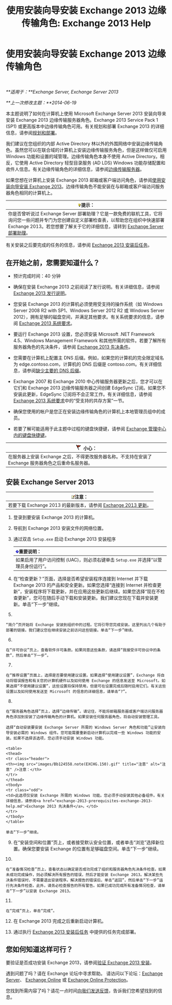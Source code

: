 ﻿---
title: '使用安装向导安装 Exchange 2013 边缘传输角色: Exchange 2013 Help'
TOCTitle: 使用安装向导安装 Exchange 2013 边缘传输角色
ms:assetid: b8e51b0b-201e-4c64-92c8-3ac0db04b6e2
ms:mtpsurl: https://technet.microsoft.com/zh-cn/library/Dn635117(v=EXCHG.150)
ms:contentKeyID: 61203689
ms.date: 01/11/2018
mtps_version: v=EXCHG.150
ms.translationtype: HT
---

# 使用安装向导安装 Exchange 2013 边缘传输角色

 

_**适用于：**Exchange Server, Exchange Server 2013_

_**上一次修改主题：**2014-06-19_

本主题说明了如何在计算机上使用 Microsoft Exchange Server 2013 安装向导来安装 Exchange 2013 边缘传输服务器角色。Exchange 2013 Service Pack 1 (SP1) 或更高版本中边缘传输角色可用。有关规划和部署 Exchange 2013 的详细信息，请参阅[规划和部署](planning-and-deployment-for-exchange-2013-installation-instructions.md)。

我们建议在您组织的内部 Active Directory 林以外的外围网络中安装边缘传输角色。虽然您可以在联合域的计算机上安装边缘传输服务角色，但是这样做仅可启用 Windows 功能和设置的域管理。边缘传输角色本身不使用 Active Directory。相反，它使用 Active Directory 轻型目录服务 (AD LDS) Windows 功能存储配置和收件人信息。有关边缘传输角色的详细信息，请参阅[边缘传输服务器](edge-transport-servers-exchange-2013-help.md)。

如果您想在计算机上安装 Exchange 2013 邮箱或客户端访问角色，请参阅[使用安装向导安装 Exchange 2013](install-exchange-2013-using-the-setup-wizard-exchange-2013-help.md)。边缘传输角色不能安装在与邮箱或客户端访问服务器角色相同的计算机上。

<table>
<thead>
<tr class="header">
<th><img src="images/Bb124558.tip(EXCHG.150).gif" title="提示" alt="提示" />提示：</th>
</tr>
</thead>
<tbody>
<tr class="odd">
<td>你是否曾听说过 Exchange Server 部署助理？它是一款免费的联机工具，它将询问您一些问题并专门为您创建自定义部署检查表，以帮助您在组织中快速部署 Exchange 2013。若您想要了解关于它的详细信息，请转到 <a href="exchange-server-deployment-assistant-exchange-2013-help.md">Exchange Server 部署助理</a>。</td>
</tr>
</tbody>
</table>


有关安装之后要完成的任务的信息，请参阅 [Exchange 2013 安装后任务](exchange-2013-post-installation-tasks-exchange-2013-help.md)。

## 在开始之前，您需要知道什么？

  - 预计完成时间：40 分钟

  - 确保在安装 Exchange 2013 之前阅读了发行说明。有关详细信息，请参阅[Exchange 2013 发行说明](release-notes-for-exchange-2013-exchange-2013-help.md)。

  - 您安装 Exchange 2013 的计算机必须使用受支持的操作系统（如 Windows Server 2008 R2 with SP1、Windows Server 2012 R2 或 Windows Server 2012），拥有足够的磁盘空间，并满足其他要求。有关系统要求的信息，请参阅 [Exchange 2013 系统要求](exchange-2013-system-requirements-exchange-2013-help.md)。

  - 要运行 Exchange 2013 设置，您必须安装 Microsoft .NET Framework 4.5、Windows Management Framework 和其他所需的软件。若要了解所有服务器角色的先决条件，请参阅 [Exchange 2013 先决条件](exchange-2013-prerequisites-exchange-2013-help.md)。

  - 您需要在计算机上配置主 DNS 后缀。例如，如果您的计算机的完全限定域名为 edge.contoso.com，计算机的 DNS 后缀是 contoso.com。有关详细信息，请参阅[缺少主要的 DNS 后缀](primary-dns-suffix-is-missing-exchange-2013-help.md)。

  - Exchange 2007 和 Exchange 2010 中心传输服务器更新之后，您才可以在它们和 Exchange 2013 边缘传输服务器之间创建 EdgeSync 订阅。如果您不安装此更新，EdgeSync 订阅将不会正常工作。有关详细信息，请参阅 [Exchange 2013 系统要求](exchange-2013-system-requirements-exchange-2013-help.md)中的“受支持的共存方案”一节。

  - 确保您使用的帐户是您正在安装边缘传输角色的计算机上本地管理员组中的成员。

  - 若要了解可能适用于此主题中过程的键盘快捷键，请参阅 [Exchange 管理中心内的键盘快捷键](keyboard-shortcuts-in-the-exchange-admin-center-exchange-online-protection-help.md)。

<table>
<thead>
<tr class="header">
<th><img src="images/Dd876845.Caution(EXCHG.150).gif" title="小心" alt="小心" />小心：</th>
</tr>
</thead>
<tbody>
<tr class="odd">
<td>在服务器上安装 Exchange 之后，不得更改服务器名称。不支持在安装了 Exchange 服务器角色之后重命名服务器。</td>
</tr>
</tbody>
</table>


## 安装 Exchange Server 2013

<table>
<thead>
<tr class="header">
<th><img src="images/Bb124558.note(EXCHG.150).gif" title="注意" alt="注意" />注意：</th>
</tr>
</thead>
<tbody>
<tr class="odd">
<td>若要下载 Exchange 2013 的最新版本，请参阅 <a href="updates-for-exchange-2013-exchange-2013-help.md">Exchange 2013 更新</a>。</td>
</tr>
</tbody>
</table>


1.  登录到要安装 Exchange 2013 的计算机。

2.  导航到 Exchange 2013 安装文件的网络位置。

3.  通过双击 `Setup.exe` 启动 Exchange 2013 安装程序
    
    <table>
    <thead>
    <tr class="header">
    <th><img src="images/Bb124558.important(EXCHG.150).gif" title="重要说明" alt="重要说明" />重要说明：</th>
    </tr>
    </thead>
    <tbody>
    <tr class="odd">
    <td>如果启用了用户访问控制 (UAC)，则必须右键单击 <code>Setup.exe</code> 并选择“以管理员身份运行”。</td>
    </tr>
    </tbody>
    </table>


4.  在“检查更新？”页面，选择是否希望安装程序连接到 Internet 并下载 Exchange 2013 的产品和安全更新。如果您选择“连接到 Internet 并检查更新”，安装程序将下载更新，并在应用这些更新后继续。如果您选择“现在不检查更新”，您可在随后手动下载和安装更新。我们建议您现在下载并安装更新。单击“下一步”继续。

5.  
    
    “简介”页开始将 Exchange 安装到组织中的过程。它将引导您完成安装。这里列出几个有助于部署的链接。我们建议您在继续安装之前访问这些链接。单击“下一步”继续。

6.  
    
    在“许可协议”页上，查看软件许可条款。如果同意这些条款，请选择“我接受许可协议中的条款”，然后单击“下一步”。

7.  
    
    在“推荐设置”页面上，选择是否要使用建议设置。如果选择“使用建议设置”，Exchange 将自动将错误报告和有关您的计算机硬件以及如何使用 Exchange 的信息发送至 Microsoft。如果选择“不使用建议设置”，这些设置将保持禁用，但是可在设置完成后随时启用它们。有关这些设置以及如何使用发送至 Microsoft 的信息的详细信息，请单击“?”。

8.  
    
    在“服务器角色选择”页上，选择“边缘传输”。请记住，不能将邮箱服务器或客户端访问服务器角色添加到安装了边缘传输角色的计算机。如果安装任何服务器角色，将自动安装管理工具。
    
    选择“自动安装要安装 Exchange Server 所需的 Windows Server 角色和功能”让安装向导安装必需的 Windows 组件。您可能需要重新启动计算机以完成一些 Windows 功能的安装。如果不选择该选项，您必须手动安装 Windows 功能。
    
    <table>
    <thead>
    <tr class="header">
    <th><img src="images/Bb124558.note(EXCHG.150).gif" title="注意" alt="注意" />注意：</th>
    </tr>
    </thead>
    <tbody>
    <tr class="odd">
    <td>此选项仅安装 Exchange 所需的 Windows 功能。您必须手动安装其他必备组件。有关详细信息，请参阅<a href="exchange-2013-prerequisites-exchange-2013-help.md">Exchange 2013 先决条件</a>。</td>
    </tr>
    </tbody>
    </table>
    
    单击“下一步”继续。

9.  在“安装空间和位置”页上，或者接受默认安全位置，或者单击“浏览”选择新位置。确保您要安装 Exchange 的位置有足够磁盘空间。单击“下一步”继续。

10. 
    
    在“准备情况检查”页上，查看状态以确定是否成功完成了组织和服务器角色先决条件检查。如果未成功完成操作，则必须解决所有报告的错误，然后才能安装 Exchange 2013。解决某些先决条件错误时，不需要退出安装程序。解决报告的错误后，单击“返回”，然后单击“下一步”运行先决条件检查。此外，请务必检查报告的所有警告。如果已成功完成所有准备情况检查，请单击“下一步”以安装 Exchange 2013。

11. 
    
    在“完成”页上，单击“完成”。

12. 在 Exchange 2013 完成之后重新启动计算机。

13. 通过执行 [Exchange 2013 安装后任务](exchange-2013-post-installation-tasks-exchange-2013-help.md) 中提供的任务完成部署。

## 您如何知道这样可行？

要验证是否成功安装 Exchange 2013，请参阅[验证 Exchange 2013 安装](verify-an-exchange-2013-installation-exchange-2013-help.md)。

遇到问题了吗？请在 Exchange 论坛中寻求帮助。 请访问以下论坛：[Exchange Server](https://go.microsoft.com/fwlink/p/?linkid=60612)、 [Exchange Online](https://go.microsoft.com/fwlink/p/?linkid=267542) 或 [Exchange Online Protection](https://go.microsoft.com/fwlink/p/?linkid=285351)。

您找到所需内容了吗？请花一点时间[向我们发送反馈](mailto:exsetuphelpfeedback@microsoft.com?subject=exchange%202013%20setup%20help%20feedbac)，告诉我们您希望找到的信息。


